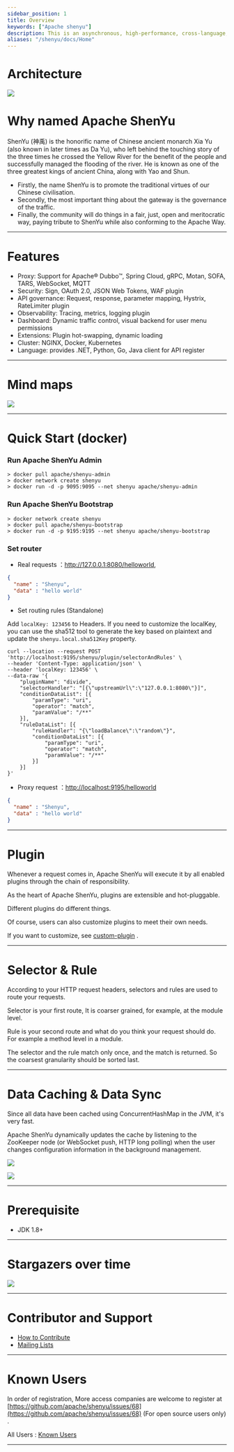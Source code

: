 ```yaml
---
sidebar_position: 1
title: Overview
keywords: ["Apache shenyu"]
description: This is an asynchronous, high-performance, cross-language, responsive API gateway.
aliases: "/shenyu/docs/Home"
---
```


# Architecture

 ![](/img/architecture/shenyu-architecture-3d.png)  

# Why named Apache ShenYu

ShenYu (神禹) is the honorific name of Chinese ancient monarch Xia Yu (also known in later times as Da Yu), who left behind the touching story of the three times he crossed the Yellow River for the benefit of the people and successfully managed the flooding of the river. He is known as one of the three greatest kings of ancient China, along with Yao and Shun.

* Firstly, the name ShenYu is to promote the traditional virtues of our Chinese civilisation.
* Secondly, the most important thing about the gateway is the governance of the traffic.
* Finally, the community will do things in a fair, just, open and meritocratic way, paying tribute to ShenYu while also conforming to the Apache Way.

---

# Features

* Proxy: Support for Apache® Dubbo™, Spring Cloud, gRPC, Motan, SOFA, TARS, WebSocket, MQTT
* Security: Sign, OAuth 2.0, JSON Web Tokens, WAF plugin
* API governance: Request, response, parameter mapping, Hystrix, RateLimiter plugin
* Observability: Tracing, metrics, logging plugin
* Dashboard: Dynamic traffic control, visual backend for user menu permissions
* Extensions: Plugin hot-swapping, dynamic loading
* Cluster: NGINX, Docker, Kubernetes
* Language: provides .NET, Python, Go, Java client for API register

---

# Mind maps

 ![](/img/shenyu/activite/shenyu-xmind.png)

 ---

# Quick Start (docker)

### Run Apache ShenYu Admin

```
> docker pull apache/shenyu-admin
> docker network create shenyu
> docker run -d -p 9095:9095 --net shenyu apache/shenyu-admin
```

### Run Apache ShenYu Bootstrap

```
> docker network create shenyu
> docker pull apache/shenyu-bootstrap
> docker run -d -p 9195:9195 --net shenyu apache/shenyu-bootstrap
```

### Set router

* Real requests  ：<http://127.0.0.1:8080/helloworld>,

```json
{
  "name" : "Shenyu",
  "data" : "hello world"
}
```

* Set routing rules (Standalone)

Add `localKey: 123456` to Headers. If you need to customize the localKey, you can use the sha512 tool to generate the key based on plaintext and update the `shenyu.local.sha512Key` property.

```
curl --location --request POST 'http://localhost:9195/shenyu/plugin/selectorAndRules' \
--header 'Content-Type: application/json' \
--header 'localKey: 123456' \
--data-raw '{
    "pluginName": "divide",
    "selectorHandler": "[{\"upstreamUrl\":\"127.0.0.1:8080\"}]",
    "conditionDataList": [{
        "paramType": "uri",
        "operator": "match",
        "paramValue": "/**"
    }],
    "ruleDataList": [{
        "ruleHandler": "{\"loadBalance\":\"random\"}",
        "conditionDataList": [{
            "paramType": "uri",
            "operator": "match",
            "paramValue": "/**"
        }]
    }]
}'
```

* Proxy request ：<http://localhost:9195/helloworld>

```json
{
  "name" : "Shenyu",
  "data" : "hello world"
}
```

---

# Plugin

 Whenever a request comes in, Apache ShenYu will execute it by all enabled plugins through the chain of responsibility.

 As the heart of Apache ShenYu, plugins are extensible and hot-pluggable.

 Different plugins do different things.

 Of course, users can also customize plugins to meet their own needs.

 If you want to customize, see [custom-plugin](https://shenyu.apache.org/docs/developer/custom-plugin/) .

---  

# Selector & Rule

  According to your HTTP request headers, selectors and rules are used to route your requests.
  
  Selector is your first route, It is coarser grained, for example, at the module level.
  
  Rule is your second route and what do you think your request should do. For example a method level in a module.
  
  The selector and the rule match only once, and the match is returned. So the coarsest granularity should be sorted last.

---  

# Data Caching & Data Sync

  Since all data have been cached using ConcurrentHashMap in the JVM, it's very fast.
  
  Apache ShenYu dynamically updates the cache by listening to the ZooKeeper node (or WebSocket push, HTTP long polling) when the user changes configuration information in the background management.
  
  ![](/img/shenyu/dataSync/shenyu-config-processor-en.png)
  
  ![](/img/shenyu/dataSync/config-strategy-processor-en.png)

---

# Prerequisite

* JDK 1.8+

---

# Stargazers over time

<a href="https://starchart.cc/apache/shenyu.svg"><img src="https://starchart.cc/apache/shenyu.svg"/></a>

---  

# Contributor and Support

* [How to Contribute](https://shenyu.apache.org/community/contributor-guide)
* [Mailing Lists](mailto:dev@shenyu.apache.org)

---  

# Known Users

In order of registration, More access companies are welcome to register at [https://github.com/apache/shenyu/issues/68](https://github.com/apache/shenyu/issues/68) (For open source users only) .

All Users : [Known Users](https://shenyu.apache.org/community/user-registration)

---
